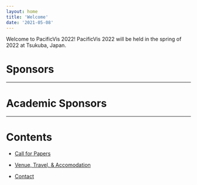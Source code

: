 ```yaml
---
layout: home
title: 'Welcome'
date: '2021-05-08'
---
```


Welcome to PacificVis 2022!  PacificVis 2022 will be held in the spring of 2022 at Tsukuba, Japan.

# Sponsors

---

# Academic Sponsors

---

# Contents

- [Call for Papers](cfp/)

- [Venue, Travel, & Accomodation](venue)

- [Contact](contact/)
